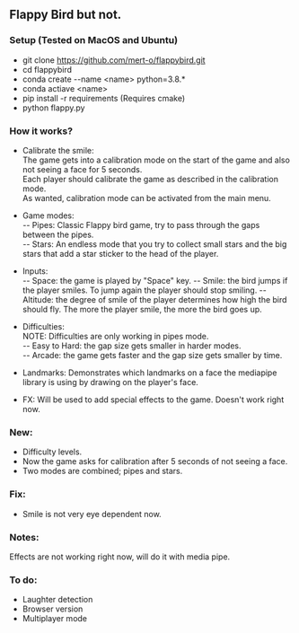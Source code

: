 ## Flappy Bird but not.


### Setup (Tested on MacOS and Ubuntu)

- git clone https://github.com/mert-o/flappybird.git  
- cd flappybird  
- conda create --name \<name\> python=3.8.*  
- conda actiave \<name\>  
- pip install -r requirements (Requires cmake)  
- python flappy.py  

### How it works?  
- Calibrate the smile:  
    The game gets into a calibration mode on the start of the game and also not seeing a face for 5 seconds.  
    Each player should calibrate the game as described in the calibration mode.  
    As wanted, calibration mode can be activated from the main menu.  
    
- Game modes:  
    -- Pipes: Classic Flappy bird game, try to pass through the gaps between the pipes.  
    -- Stars: An endless mode that you try to collect small stars and the big stars that add a star sticker to the head of the player.  
- Inputs:  
    -- Space: the game is played by "Space" key.
    -- Smile: the bird jumps if the player smiles. To jump again the player should stop smiling.
    -- Altitude: the degree of smile of the player determines how high the bird should fly. The more the player smile, the more the bird goes up.  
- Difficulties:  
    NOTE: Difficulties are only working in pipes mode.  
    -- Easy to Hard: the gap size gets smaller in harder modes.  
    -- Arcade: the game gets faster and the gap size gets smaller by time.  

- Landmarks: Demonstrates which landmarks on a face the mediapipe library is using by drawing on the player's face.

- FX: Will be used to add special effects to the game. Doesn't work right now.
    

### New:  
- Difficulty levels.  
- Now the game asks for calibration after 5 seconds of not seeing a face.  
- Two modes are combined; pipes and stars.  


### Fix:  
- Smile is not very eye dependent now.  


### Notes:  
Effects are not working right now, will do it with media pipe.  

### To do:
- Laughter detection
- Browser version  
- Multiplayer mode
